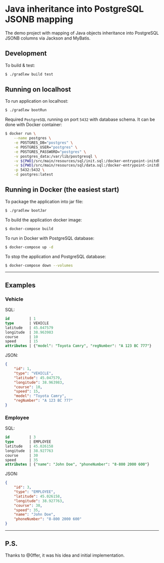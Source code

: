 # Java inheritance into PostgreSQL JSONB mapping

The demo project with mapping of Java objects inheritance
into PostgreSQL JSONB columns via Jackson and MyBatis.

## Development

To build & test:

```bash
$ ./gradlew build test
```

## Running on localhost

To run application on localhost:

```bash
$ ./gradlew bootRun
```

Required `PostgreSQL` running on port `5432` with database schema.
It can be done with Docker container:

```bash
$ docker run \
    --name postgres \
    -e POSTGRES_DB="postgres" \
    -e POSTGRES_USER="postgres" \
    -e POSTGRES_PASSWORD="postgres" \
    -v postgres_data:/var/lib/postgresql \
    -v ${PWD}/src/main/resources/sql/init.sql:/docker-entrypoint-initdb.d/1.init.sql \
    -v ${PWD}/src/main/resources/sql/data.sql:/docker-entrypoint-initdb.d/2.data.sql \
    -p 5432:5432 \
    -d postgres:latest
```

## Running in Docker (the easiest start)

To package the application into jar file:

```bash
$ ./gradlew bootJar
```

To build the application docker image:

```bash
$ docker-compose build
```

To run in Docker with PostgreSQL database:

```bash
$ docker-compose up -d
```

To stop the application and PostgreSQL database:

```bash
$ docker-compose down --volumes
```

---

## Examples

### Vehicle

SQL:

```sql
id         | 1
type       | VEHICLE
latitude   | 45.047579
longitude  | 38.963983
course     | 10
speed      | 15
attributes | {"model": "Toyota Camry", "regNumber": "A 123 BC 777"}
```

JSON:

```json
{
    "id": 1,
    "type": "VEHICLE",
    "latitude": 45.047579,
    "longitude": 38.963983,
    "course": 10,
    "speed": 15,
    "model": "Toyota Camry",
    "regNumber": "A 123 BC 777"
}
```

### Employee

SQL:

```sql
id         | 3
type       | EMPLOYEE
latitude   | 45.026158
longitude  | 38.927763
course     | 30
speed      | 35
attributes | {"name": "John Doe", "phoneNumber": "8-800 2000 600"}
```

JSON:

```json
{
    "id": 3,
    "type": "EMPLOYEE",
    "latitude": 45.026158,
    "longitude": 38.927763,
    "course": 30,
    "speed": 35,
    "name": "John Doe",
    "phoneNumber": "8-800 2000 600"
}
```

---

## P.S.

Thanks to @0ffer, it was his idea and initial implementation.
